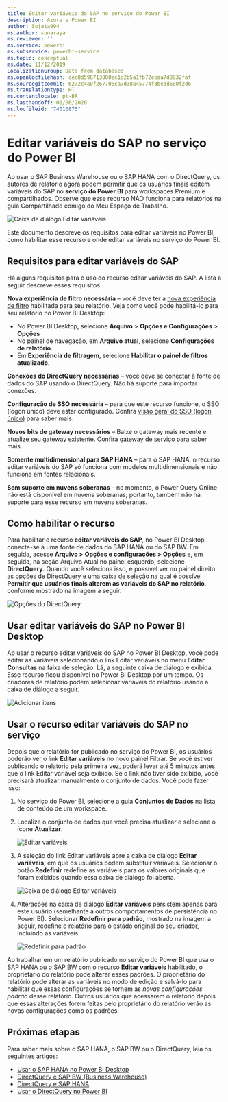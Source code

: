 ```yaml
---
title: Editar variáveis do SAP no serviço do Power BI
description: Azure e Power BI
author: Sujata994
ms.author: sunaraya
ms.reviewer: ''
ms.service: powerbi
ms.subservice: powerbi-service
ms.topic: conceptual
ms.date: 11/12/2019
LocalizationGroup: Data from databases
ms.openlocfilehash: cec8d598713000ec1d2b5a1fb72ebaa7d8932faf
ms.sourcegitcommit: 6272c4a0f267708ca7d38a45774f3bedd680f2d6
ms.translationtype: HT
ms.contentlocale: pt-BR
ms.lasthandoff: 01/06/2020
ms.locfileid: "74010875"
---
```

# <a name="edit-sap-variables-in-the-power-bi-service"></a>Editar variáveis do SAP no serviço do Power BI

Ao usar o SAP Business Warehouse ou o SAP HANA com o DirectQuery, os autores de relatório agora podem permitir que os usuários finais editem variáveis do SAP no **serviço do Power BI** para workspaces Premium e compartilhados. Observe que esse recurso NÃO funciona para relatórios na guia Compartilhado comigo do Meu Espaço de Trabalho. 

![Caixa de diálogo Editar variáveis](media/service-edit-sap-variables/sap-edit-variables-dialog.png)

Este documento descreve os requisitos para editar variáveis no Power BI, como habilitar esse recurso e onde editar variáveis no serviço do Power BI.

## <a name="requirements-for-sap-edit-variables"></a>Requisitos para editar variáveis do SAP

Há alguns requisitos para o uso do recurso editar variáveis do SAP. A lista a seguir descreve esses requisitos.

**Nova experiência de filtro necessária** – você deve ter a [nova experiência de filtro](power-bi-report-filter.md) habilitada para seu relatório. Veja como você pode habilitá-lo para seu relatório no Power BI Desktop:
- No Power BI Desktop, selecione **Arquivo** > **Opções e Configurações** > **Opções**
- No painel de navegação, em **Arquivo atual**, selecione **Configurações de relatório**.
- Em **Experiência de filtragem**, selecione **Habilitar o painel de filtros atualizado**.

**Conexões do DirectQuery necessárias** – você deve se conectar à fonte de dados do SAP usando o DirectQuery. Não há suporte para importar conexões.

**Configuração de SSO necessária** – para que este recurso funcione, o SSO (logon único) deve estar configurado. Confira [visão geral do SSO (logon único)](service-gateway-sso-overview.md) para saber mais.

**Novos bits de gateway necessários** – Baixe o gateway mais recente e atualize seu gateway existente. Confira [gateway de serviço](service-gateway-onprem.md) para saber mais.

**Somente multidimensional para SAP HANA** – para o SAP HANA, o recurso editar variáveis do SAP só funciona com modelos multidimensionais e não funciona em fontes relacionais.

**Sem suporte em nuvens soberanas** – no momento, o Power Query Online não está disponível em nuvens soberanas; portanto, também não há suporte para esse recurso em nuvens soberanas.

## <a name="how-to-enable-the-feature"></a>Como habilitar o recurso

Para habilitar o recurso **editar variáveis do SAP**, no Power BI Desktop, conecte-se a uma fonte de dados do SAP HANA ou do SAP BW. Em seguida, acesse **Arquivo > Opções e configurações > Opções** e, em seguida, na seção Arquivo Atual no painel esquerdo, selecione **DirectQuery**. Quando você seleciona isso, é possível ver no painel direito as opções de DirectQuery e uma caixa de seleção na qual é possível **Permitir que usuários finais alterem as variáveis do SAP no relatório**, conforme mostrado na imagem a seguir.

![Opções do DirectQuery](media/service-edit-sap-variables/sap-preview-setting-in-desktop.png)

## <a name="use-sap-edit-variables-in-power-bi-desktop"></a>Usar editar variáveis do SAP no Power BI Desktop

Ao usar o recurso editar variáveis do SAP no Power BI Desktop, você pode editar as variáveis selecionando o link Editar variáveis no menu **Editar Consultas** na faixa de seleção. Lá, a seguinte caixa de diálogo é exibida. Esse recurso ficou disponível no Power BI Desktop por um tempo. Os criadores de relatório podem selecionar variáveis do relatório usando a caixa de diálogo a seguir.

![Adicionar itens](media/service-edit-sap-variables/sap-variables-add-items.png)

## <a name="use-sap-edit-variables-in-the-service"></a>Usar o recurso editar variáveis do SAP no serviço

Depois que o relatório for publicado no serviço do Power BI, os usuários poderão ver o link **Editar variáveis** no novo painel Filtrar. Se você estiver publicando o relatório pela primeira vez, poderá levar até 5 minutos antes que o link Editar variável seja exibido. Se o link não tiver sido exibido, você precisará atualizar manualmente o conjunto de dados.
Você pode fazer isso:

1. No serviço do Power BI, selecione a guia **Conjuntos de Dados** na lista de conteúdo de um workspace.

2. Localize o conjunto de dados que você precisa atualizar e selecione o ícone **Atualizar**.

    ![Editar variáveis](media/service-edit-sap-variables/sap-edit-variables-link.png)

3. A seleção do link Editar variáveis abre a caixa de diálogo **Editar variáveis**, em que os usuários podem substituir variáveis. Selecionar o botão **Redefinir** redefine as variáveis para os valores originais que foram exibidos quando essa caixa de diálogo foi aberta.

    ![Caixa de diálogo Editar variáveis](media/service-edit-sap-variables/sap-edit-variables-dialog.png)

4. Alterações na caixa de diálogo **Editar variáveis** persistem apenas para este usuário (semelhante a outros comportamentos de persistência no Power BI). Selecionar **Redefinir para padrão**, mostrado na imagem a seguir, redefine o relatório para o estado original do seu criador, incluindo as variáveis.

    ![Redefinir para padrão](media/service-edit-sap-variables/reset-to-default.png)

Ao trabalhar em um relatório publicado no serviço do Power BI que usa o SAP HANA ou o SAP BW com o recurso **Editar variáveis** habilitado, o proprietário do relatório pode alterar esses padrões. O proprietário do relatório pode alterar as variáveis no modo de edição e salvá-lo para habilitar que essas configurações se tornem as *novas configurações padrão* desse relatório. Outros usuários que acessarem o relatório depois que essas alterações forem feitas pelo proprietário do relatório verão as novas configurações como os padrões.

## <a name="next-steps"></a>Próximas etapas

Para saber mais sobre o SAP HANA, o SAP BW ou o DirectQuery, leia os seguintes artigos:

- [Usar o SAP HANA no Power BI Desktop](desktop-sap-hana.md)
- [DirectQuery e SAP BW (Business Warehouse)](desktop-directquery-sap-bw.md)
- [DirectQuery e SAP HANA](desktop-directquery-sap-hana.md)
- [Usar o DirectQuery no Power BI](desktop-directquery-about.md)
